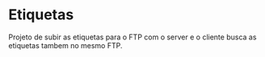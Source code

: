 # Etiquetas
Projeto de subir as etiquetas para o FTP com o server e o cliente busca as etiquetas tambem no mesmo FTP.
